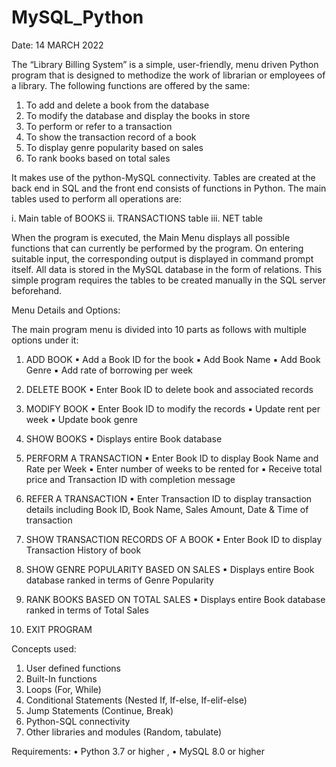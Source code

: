# MySQL_Python

Date: 14 MARCH 2022

The “Library Billing System” is a simple, user-friendly, menu driven Python program
that is designed to methodize the work of librarian or employees of
a library. The following functions are offered by the same:

1) To add and delete a book from the database
2) To modify the database and display the books in store
3) To perform or refer to a transaction
4) To show the transaction record of a book
5) To display genre popularity based on sales
6) To rank books based on total sales


It makes use of the python-MySQL connectivity. Tables are created
at the back end in SQL and the front end consists of functions in
Python. The main tables used to perform all operations are:

i. Main table of BOOKS
ii. TRANSACTIONS table
iii. NET table

When the program is executed, the Main Menu displays all possible
functions that can currently be performed by the program. On
entering suitable input, the corresponding output is displayed in
command prompt itself.
All data is stored in the MySQL database in the form of relations.
This simple program requires the tables to be created manually in the SQL server beforehand.

Menu Details and Options:

The main program menu is divided into 10 parts as follows with
multiple options under it:

1. ADD BOOK
▪ Add a Book ID for the book
▪ Add Book Name
▪ Add Book Genre
▪ Add rate of borrowing per week

2. DELETE BOOK
▪ Enter Book ID to delete book and associated records

3. MODIFY BOOK
▪ Enter Book ID to modify the records
▪ Update rent per week
▪ Update book genre

4. SHOW BOOKS
▪ Displays entire Book database

5. PERFORM A TRANSACTION
▪ Enter Book ID to display Book Name and Rate per Week
▪ Enter number of weeks to be rented for
▪ Receive total price and Transaction ID with completion message



6. REFER A TRANSACTION
▪ Enter Transaction ID to display transaction details including
Book ID, Book Name, Sales Amount, Date & Time of transaction
7. SHOW TRANSACTION RECORDS OF A BOOK
▪ Enter Book ID to display Transaction History of book

8. SHOW GENRE POPULARITY BASED ON SALES
▪ Displays entire Book database ranked in terms of Genre
Popularity

9. RANK BOOKS BASED ON TOTAL SALES
▪ Displays entire Book database ranked in terms of Total Sales

10. EXIT PROGRAM

Concepts used:
1. User defined functions
2. Built-In functions
3. Loops (For, While)
4. Conditional Statements (Nested If, If-else, If-elif-else)
5. Jump Statements (Continue, Break)
6. Python-SQL connectivity
7. Other libraries and modules (Random, tabulate)

Requirements: • Python 3.7 or higher , • MySQL 8.0 or higher
